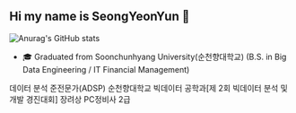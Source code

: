 ## Hi my name is SeongYeonYun 👋
![Anurag's GitHub stats](https://github-readme-stats.vercel.app/api?username=SeongYeonYun&show_icons=true&theme=radical)
<!--
**SeongYeonYun/SeongYeonYun** is a ✨ _special_ ✨ repository because its `README.md` (this file) appears on your GitHub profile.

Here are some ideas to get you started:

- 🔭 I’m currently working on ...
- 🌱 I’m currently learnin...
- 👯 I’m looking to collaborate on ...
- 🤔 I’m looking for help with ...
- 💬 Ask me about ...
- 📫 How to reach me: ...
- 😄 Pronouns: ...
- ⚡ Fun fact: ...
-->


- 🎓 Graduated from Soonchunhyang University(순천향대학교) (B.S. in Big Data Engineering / IT Financial Management)


데이터 분석 준전문가(ADSP)
순천향대학교 빅데이터 공학과[제 2회 빅데이터 분석 및 개발 경진대회] 장려상
PC정비사 2급
